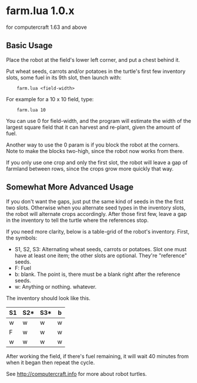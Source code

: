 # farm.lua 1.0.x
for computercraft 1.63 and above

## Basic Usage

Place the robot at the field's lower 
left corner, and put a chest behind it.

Put wheat seeds, carrots and/or 
potatoes in the turtle's first few 
inventory slots, some fuel in its 9th 
slot, then launch with:

		farm.lua <field-width>

For example for a 10 x 10 field, type:

		farm.lua 10

You can use 0 for field-width, and 
the program will estimate the width 
of the largest square field that it can 
harvest and re-plant, given the amount
of fuel.

Another way to use the 0 param is if 
you block the robot at the corners.
Note to make the blocks two-high, since
the robot now works from there.

If you only use one crop and only the
first slot, the robot will leave a gap
of farmland between rows, since the 
crops grow more quickly that way.

## Somewhat More Advanced Usage

If you don't want the gaps, just put 
the same kind of seeds in the the first
two slots.  Otherwise when you 
alternate seed types in the inventory
slots, the robot will alternate crops
accordingly. After those first few, 
leave a gap in the inventory to tell 
the turtle where the references stop.

If you need more clarity, below is a
table-grid of the robot's inventory.
First, the symbols:

- S1, S2, S3: Alternating wheat seeds, 
	carrots or potatoes. Slot one must
	have at least one item; the other 
	slots are optional. They're 
	"reference" seeds.
- F: Fuel
- b: blank. The point is, there must be 
	a blank right after the reference 
	seeds.
- w: Anything or nothing. whatever.

The inventory should look like this.

| S1 | S2*| S3*| b |
|----|----|----|---|
| w  |  w |  w | w |
| F  |  w |  w | w |
| w  |  w |  w | w |

After working the field, if there's 
fuel remaining, it will wait 40 minutes
from when it began then repeat the 
cycle.

See http://computercraft.info for more
about robot turtles.
